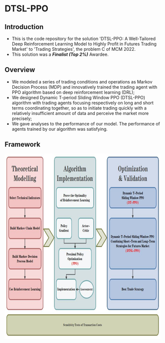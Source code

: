 # DTSL-PPO
## Introduction
* This is the code repository for the solution 'DTSL-PPO: A Well-Tailored Deep Reinforcement Learning Model to Highly Profit in Futures Trading Market' to 'Trading Strategies', the problem C of MCM 2022.
* This solution was a ***Finalist (Top 2%)*** Awardee.

## Overview
* We modeled a series of trading conditions and operations as Markov Decision Process (MDP) and innovatively trained the trading agent with PPO algorithm based on deep reinforcement learning (DRL);
* We designed Dynamic T-period Sliding Window PPO (DTSL-PPO) algorithm with trading agents focusing respectively on long and short terms coordinating together, so as to initiate trading quickly with a relatively insufficient amount of data and perceive the market more precisely;
* We gave analyses to the performance of our model. The performance of agents trained by our algorithm was satisfying.

## Framework

<p align="center">
  <img width="800" height="600" src="/doc/figure/Framework.JPG">
</p>
